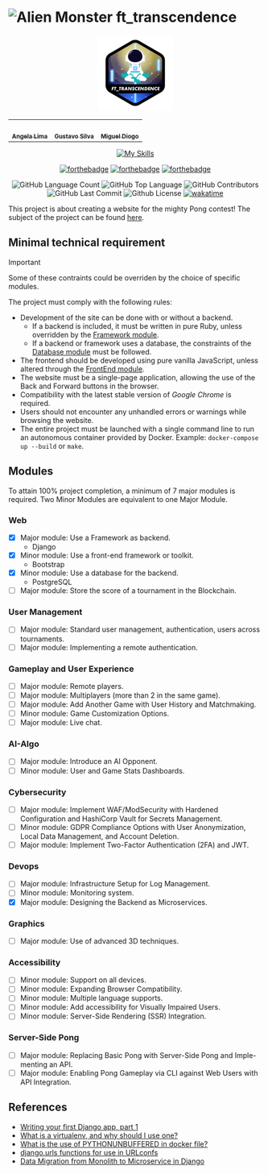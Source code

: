 # <img src="https://raw.githubusercontent.com/Tarikul-Islam-Anik/Animated-Fluent-Emojis/master/Emojis/Smilies/Alien%20Monster.png" alt="Alien Monster" width="25" height="25" /> ft_transcendence

<div align=center>
  
  ![badge](https://raw.githubusercontent.com/angelamcosta/angelamcosta/main/42_badges/ft_transcendencen.png)

  <table>
  <tr>
    <td align="center"><a href="https://github.com/angelamcosta"><img src="https://avatars.githubusercontent.com/u/14792447?v=4?s=100" width="100px;" alt=""/><br /><sub><b>Angela Lima</b></sub></a><br /><a href="https://github.com/angelamcosta" title="Angela Lima"></a></td>
    <td align="center"><a href="https://github.com/gcssilva"><img src="https://avatars.githubusercontent.com/u/108615291?v=4" width="100px;" alt=""/><br /><sub><b>Gustavo Silva</b></sub></a><br /><a href="https://github.com/gcssilva" title="Gustavo Silva"></a></td>
    <td align="center"><a href="http://github.com/mgdiogo"><img src="https://avatars.githubusercontent.com/u/109535612?v=4?s=100" width="100px;" alt=""/><br /><sub><b>Miguel Diogo</b></sub></a><br /><a href="https://github.com/mgdiogo/" title="Miguel Diogo"></a></td>
  </tr>
</table>

[![My Skills](https://skillicons.dev/icons?i=bootstrap,docker,django,python,postgres,bash&theme=dark)](https://skillicons.dev)


[![forthebadge](https://forthebadge.com/images/badges/docker-container.svg)](https://forthebadge.com) [![forthebadge](https://forthebadge.com/images/badges/made-with-love__.svg)](https://forthebadge.com) [![forthebadge](https://forthebadge.com/images/badges/made-with-python.svg)](https://forthebadge.com) 

</div>

<div align=center>

  <img alt="GitHub Language Count" src="https://img.shields.io/github/languages/count/angelamcosta/ft_transcendence" /> <img alt="GitHub Top Language" src="https://img.shields.io/github/languages/top/angelamcosta/ft_transcendence" /> <img alt="GitHub Contributors" src="https://img.shields.io/github/contributors/angelamcosta/ft_transcendence" /> <img alt="GitHub Last Commit" src="https://img.shields.io/github/last-commit/angelamcosta/ft_transcendence" /> <img alt="Github License" src="https://img.shields.io/github/license/angelamcosta/ft_transcendence" /> <a href="https://wakatime.com/badge/user/0c29d5b3-c30b-4e1a-ad07-2da3bd4f7e05/project/ae9b77b3-210d-4f50-a73b-4cf4ac753c11"><img src="https://wakatime.com/badge/user/0c29d5b3-c30b-4e1a-ad07-2da3bd4f7e05/project/ae9b77b3-210d-4f50-a73b-4cf4ac753c11.svg" alt="wakatime"></a>

</div>

This project is about creating a website for the mighty Pong contest! The subject of the project can be found [here](https://raw.githubusercontent.com/angelamcosta/ft_transcendence/main/en.subject.pdf).

## Minimal technical requirement

> [!IMPORTANT]  
> Some of these contraints could be overriden by the choice of specific modules.

The project must comply with the following rules:

- Development of the site can be done with or without a backend.
  - If a backend is included, it must be written in pure Ruby, unless overridden by the [Framework module](#web).
  - If a backend or framework uses a database, the constraints of the [Database module](#web) must be followed.
- The frontend should be developed using pure vanilla JavaScript, unless altered through the [FrontEnd module](#web).
- The website must be a single-page application, allowing the use of the Back and Forward buttons in the browser.
- Compatibility with the latest stable version of _Google Chrome_ is required.
- Users should not encounter any unhandled errors or warnings while browsing the website.
- The entire project must be launched with a single command line to run an autonomous container provided by Docker. Example: `docker-compose up --build` or `make`.

## Modules

To attain 100% project completion, a minimum of 7 major modules is required. Two Minor Modules are equivalent to one Major Module.

### Web
- [x] Major module: Use a Framework as backend.
    - Django
- [x] Minor module: Use a front-end framework or toolkit.
    - Bootstrap
- [x] Minor module: Use a database for the backend.
    - PostgreSQL 
- [ ] Major module: Store the score of a tournament in the Blockchain.

### User Management
- [ ] Major module: Standard user management, authentication, users across tournaments.
- [ ] Major module: Implementing a remote authentication.

### Gameplay and User Experience
- [ ] Major module: Remote players.
- [ ] Major module: Multiplayers (more than 2 in the same game).
- [ ] Major module: Add Another Game with User History and Matchmaking.
- [ ] Minor module: Game Customization Options.
- [ ] Major module: Live chat.

### AI-Algo
- [ ] Major module: Introduce an AI Opponent.
- [ ] Minor module: User and Game Stats Dashboards.

### Cybersecurity
- [ ] Major module: Implement WAF/ModSecurity with Hardened Configuration and HashiCorp Vault for Secrets Management.
- [ ] Minor module: GDPR Compliance Options with User Anonymization, Local Data Management, and Account Deletion.
- [ ] Major module: Implement Two-Factor Authentication (2FA) and JWT.

### Devops
- [ ] Major module: Infrastructure Setup for Log Management.
- [ ] Minor module: Monitoring system.
- [x] Major module: Designing the Backend as Microservices.

### Graphics
- [ ] Major module: Use of advanced 3D techniques.

### Accessibility
- [ ] Minor module: Support on all devices.
- [ ] Minor module: Expanding Browser Compatibility.
- [ ] Minor module: Multiple language supports.
- [ ] Minor module: Add accessibility for Visually Impaired Users.
- [ ] Minor module: Server-Side Rendering (SSR) Integration.

### Server-Side Pong
- [ ] Major module: Replacing Basic Pong with Server-Side Pong and Imple-
menting an API.
- [ ] Major module: Enabling Pong Gameplay via CLI against Web Users with
API Integration.

## References
- [Writing your first Django app, part 1](https://docs.djangoproject.com/en/5.0/intro/tutorial01/)
- [What is a virtualenv, and why should I use one?](https://stackoverflow.com/questions/41972261/what-is-a-virtualenv-and-why-should-i-use-one)
- [What is the use of PYTHONUNBUFFERED in docker file?](https://stackoverflow.com/questions/59812009/what-is-the-use-of-pythonunbuffered-in-docker-file)
- [django.urls functions for use in URLconfs](https://docs.djangoproject.com/en/5.0/ref/urls/#handler400)
- [Data Migration from Monolith to Microservice in Django ](https://dev.to/balwanishivam/data-migration-from-monolith-to-microservice-in-django-5b9m)